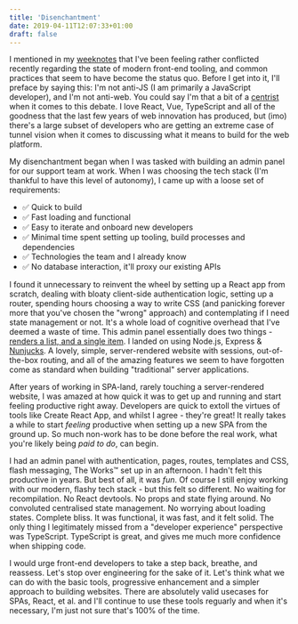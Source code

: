 ```yaml
---
title: 'Disenchantment'
date: 2019-04-11T12:07:33+01:00
draft: false
---
```


I mentioned in my [weeknotes](/posts/weeknotes-3) that I've been feeling rather conflicted recently regarding the state of modern front-end tooling, and common practices that seem to have become the status quo. Before I get into it, I'll preface by saying this: I'm not anti-JS (I am primarily a JavaScript developer), and I'm not anti-web. You could say I'm that a bit of a [centrist](https://en.wikipedia.org/wiki/Centrism) when it comes to this debate. I love React, Vue, TypeScript and all of the goodness that the last few years of web innovation has produced, but (imo) there's a large subset of developers who are getting an extreme case of tunnel vision when it comes to discussing what it means to build for the web platform.

My disenchantment began when I was tasked with building an admin panel for our support team at work. When I was choosing the tech stack (I'm thankful to have this level of autonomy), I came up with a loose set of requirements:

- ✅ Quick to build
- ✅ Fast loading and functional
- ✅ Easy to iterate and onboard new developers
- ✅ Minimal time spent setting up tooling, build processes and dependencies
- ✅ Technologies the team and I already know
- ✅ No database interaction, it'll proxy our existing APIs

I found it unnecessary to reinvent the wheel by setting up a React app from scratch, dealing with bloaty client-side authentication logic, setting up a router, spending hours choosing a way to write CSS (and panicking forever more that you've chosen the "wrong" approach) and contemplating if I need state management or not. It's a whole load of cognitive overhead that I've deemed a waste of time. This admin panel essentially does two things - [renders a list, and a single item](https://www.trysmudford.com/blog/city-life/#products-apps-not-websites). I landed on using Node.js, Express & [Nunjucks](https://mozilla.github.io/nunjucks/). A lovely, simple, server-rendered website with sessions, out-of-the-box routing, and all of the amazing features we seem to have forgotten come as standard when building "traditional" server applications.

After years of working in SPA-land, rarely touching a server-rendered website, I was amazed at how quick it was to get up and running and start feeling productive right away. Developers are quick to extoll the virtues of tools like Create React App, and whilst I agree - they're great! It really takes a while to start _feeling_ productive when setting up a new SPA from the ground up. So much non-work has to be done before the real work, what you're likely being _paid to do_, can begin.

I had an admin panel with authentication, pages, routes, templates and CSS, flash messaging, The Works™️ set up in an afternoon. I hadn't felt this productive in years. But best of all, it was _fun_. Of course I still enjoy working with our modern, flashy tech stack - but this felt so different. No waiting for recompilation. No React devtools. No props and state flying around. No convoluted centralised state management. No worrying about loading states. Complete bliss. It was functional, it was fast, and it felt solid. The only thing I legitimately missed from a "developer experience" perspective was TypeScript. TypeScript is great, and gives me much more confidence when shipping code.

I would urge front-end developers to take a step back, breathe, and reassess. Let's stop over engineering for the sake of it. Let's think what we can do with the basic tools, progressive enhancement and a simpler approach to building websites. There are absolutely valid usecases for SPAs, React, et al. and I'll continue to use these tools reguarly and when it's necessary, I'm just not sure that's 100% of the time.
